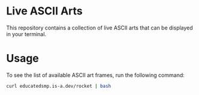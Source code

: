 # Live ASCII Arts

This repository contains a collection of live ASCII arts that can be displayed in your terminal.

# Usage
To see the list of available ASCII art frames, run the following command:
```bash
curl educatedsmp.is-a.dev/rocket | bash
```
